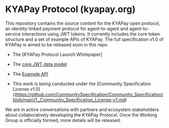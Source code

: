 # KYAPay Protocol (kyapay.org)

This repository contains the source content for the KYAPay open protocol, an identity-linked payment protocol for agent-to-agent and 
agent-to-service interactions using JWT tokens. It currently includes the core token structure and a set of example APIs of 
KYAPay. The full specification v1.0 of KYAPay is aimed to be released soon in this repo.

* The [KYAPay Protocol Launch Whitepaper]
* The [core JWT data model](https://github.com/skyfire-xyz/kyapay/blob/main/docs/data-model.md)
* The [Example API](https://github.com/skyfire-xyz/kyapay/blob/main/docs/example-api.md)

* This work is being conducted under the 
  [Community Specification License v1.0]((https://github.com/CommunitySpecification/Community_Specification/blob/main/1._Community_Specification_License-v1.md)

We are in active conversations with partners and ecosystem stakeholders about 
collaboratively developing the KYAPay Protocol. Once the Working Group is 
officially formed, more details will be released.
